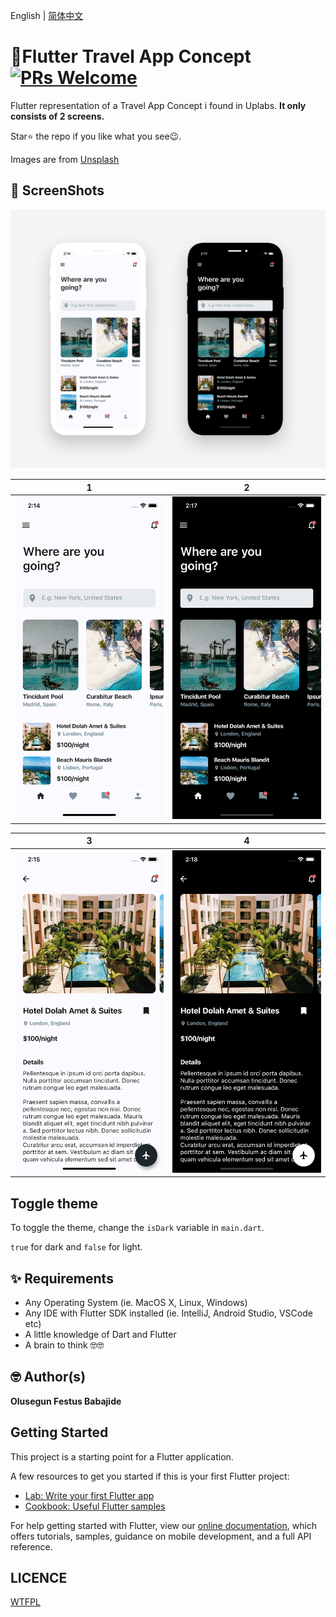 English | [简体中文](./README.zh-CN.md)
# 🛫Flutter Travel App Concept [![PRs Welcome](https://img.shields.io/badge/PRs-welcome-brightgreen.svg?style=flat-square)](http://makeapullrequest.com)

Flutter representation of a Travel App Concept i found in Uplabs. 
**It only consists of 2 screens.**

Star⭐ the repo if you like what you see😉.


Images are from [Unsplash](https://unsplash.com)
## 📸 ScreenShots

<img src="ss/1.png"/>

| 1 | 2|
|------|-------|
|<img src="ss/2.png" width="400">|<img src="ss/3.png" width="400">|

| 3 | 4|
|------|-------|
|<img src="ss/4.png" width="400">|<img src="ss/5.png" width="400">|


## Toggle theme
To toggle the theme, change the `isDark` variable in `main.dart`.

`true` for dark and `false` for light.

## ✨ Requirements
* Any Operating System (ie. MacOS X, Linux, Windows)
* Any IDE with Flutter SDK installed (ie. IntelliJ, Android Studio, VSCode etc)
* A little knowledge of Dart and Flutter
* A brain to think 🤓🤓

## 🤓 Author(s)
**Olusegun Festus Babajide**


## Getting Started

This project is a starting point for a Flutter application.

A few resources to get you started if this is your first Flutter project:

- [Lab: Write your first Flutter app](https://flutter.io/docs/get-started/codelab)
- [Cookbook: Useful Flutter samples](https://flutter.io/docs/cookbook)

For help getting started with Flutter, view our 
[online documentation](https://flutter.io/docs), which offers tutorials, 
samples, guidance on mobile development, and a full API reference.


## LICENCE
[WTFPL](http://www.wtfpl.net/about/)